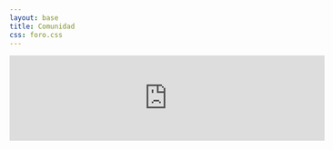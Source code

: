 ```yaml
---
layout: base
title: Comunidad
css: foro.css
---
```


<script type=”text/javascript”>
function redimensionar(f) {
    f.style.height = f.contentWindow.document.body.scrollHeight + “px”;
}
</script>

<iframe id="ifrm" src="http://foro-pilasengine.com.ar" frameborder="0" style="width:110%" onLoad="redimensionar(document.getElementById('ifrm'))">&nbsp;</iframe>
